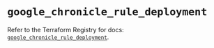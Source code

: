 # `google_chronicle_rule_deployment`

Refer to the Terraform Registry for docs: [`google_chronicle_rule_deployment`](https://registry.terraform.io/providers/hashicorp/google/6.44.0/docs/resources/chronicle_rule_deployment).
